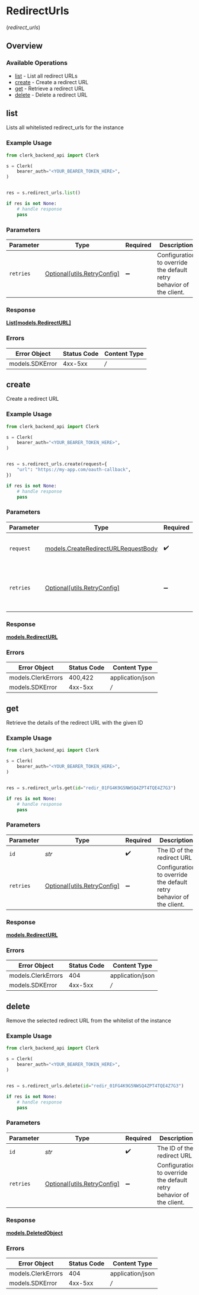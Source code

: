 # RedirectUrls
(*redirect_urls*)

## Overview

### Available Operations

* [list](#list) - List all redirect URLs
* [create](#create) - Create a redirect URL
* [get](#get) - Retrieve a redirect URL
* [delete](#delete) - Delete a redirect URL

## list

Lists all whitelisted redirect_urls for the instance

### Example Usage

```python
from clerk_backend_api import Clerk

s = Clerk(
    bearer_auth="<YOUR_BEARER_TOKEN_HERE>",
)


res = s.redirect_urls.list()

if res is not None:
    # handle response
    pass

```

### Parameters

| Parameter                                                           | Type                                                                | Required                                                            | Description                                                         |
| ------------------------------------------------------------------- | ------------------------------------------------------------------- | ------------------------------------------------------------------- | ------------------------------------------------------------------- |
| `retries`                                                           | [Optional[utils.RetryConfig]](../../models/utils/retryconfig.md)    | :heavy_minus_sign:                                                  | Configuration to override the default retry behavior of the client. |

### Response

**[List[models.RedirectURL]](../../models/.md)**

### Errors

| Error Object    | Status Code     | Content Type    |
| --------------- | --------------- | --------------- |
| models.SDKError | 4xx-5xx         | */*             |


## create

Create a redirect URL

### Example Usage

```python
from clerk_backend_api import Clerk

s = Clerk(
    bearer_auth="<YOUR_BEARER_TOKEN_HERE>",
)


res = s.redirect_urls.create(request={
    "url": "https://my-app.com/oauth-callback",
})

if res is not None:
    # handle response
    pass

```

### Parameters

| Parameter                                                                           | Type                                                                                | Required                                                                            | Description                                                                         |
| ----------------------------------------------------------------------------------- | ----------------------------------------------------------------------------------- | ----------------------------------------------------------------------------------- | ----------------------------------------------------------------------------------- |
| `request`                                                                           | [models.CreateRedirectURLRequestBody](../../models/createredirecturlrequestbody.md) | :heavy_check_mark:                                                                  | The request object to use for the request.                                          |
| `retries`                                                                           | [Optional[utils.RetryConfig]](../../models/utils/retryconfig.md)                    | :heavy_minus_sign:                                                                  | Configuration to override the default retry behavior of the client.                 |

### Response

**[models.RedirectURL](../../models/redirecturl.md)**

### Errors

| Error Object       | Status Code        | Content Type       |
| ------------------ | ------------------ | ------------------ |
| models.ClerkErrors | 400,422            | application/json   |
| models.SDKError    | 4xx-5xx            | */*                |


## get

Retrieve the details of the redirect URL with the given ID

### Example Usage

```python
from clerk_backend_api import Clerk

s = Clerk(
    bearer_auth="<YOUR_BEARER_TOKEN_HERE>",
)


res = s.redirect_urls.get(id="redir_01FG4K9G5NWSQ4ZPT4TQE4Z7G3")

if res is not None:
    # handle response
    pass

```

### Parameters

| Parameter                                                           | Type                                                                | Required                                                            | Description                                                         | Example                                                             |
| ------------------------------------------------------------------- | ------------------------------------------------------------------- | ------------------------------------------------------------------- | ------------------------------------------------------------------- | ------------------------------------------------------------------- |
| `id`                                                                | *str*                                                               | :heavy_check_mark:                                                  | The ID of the redirect URL                                          | redir_01FG4K9G5NWSQ4ZPT4TQE4Z7G3                                    |
| `retries`                                                           | [Optional[utils.RetryConfig]](../../models/utils/retryconfig.md)    | :heavy_minus_sign:                                                  | Configuration to override the default retry behavior of the client. |                                                                     |

### Response

**[models.RedirectURL](../../models/redirecturl.md)**

### Errors

| Error Object       | Status Code        | Content Type       |
| ------------------ | ------------------ | ------------------ |
| models.ClerkErrors | 404                | application/json   |
| models.SDKError    | 4xx-5xx            | */*                |


## delete

Remove the selected redirect URL from the whitelist of the instance

### Example Usage

```python
from clerk_backend_api import Clerk

s = Clerk(
    bearer_auth="<YOUR_BEARER_TOKEN_HERE>",
)


res = s.redirect_urls.delete(id="redir_01FG4K9G5NWSQ4ZPT4TQE4Z7G3")

if res is not None:
    # handle response
    pass

```

### Parameters

| Parameter                                                           | Type                                                                | Required                                                            | Description                                                         | Example                                                             |
| ------------------------------------------------------------------- | ------------------------------------------------------------------- | ------------------------------------------------------------------- | ------------------------------------------------------------------- | ------------------------------------------------------------------- |
| `id`                                                                | *str*                                                               | :heavy_check_mark:                                                  | The ID of the redirect URL                                          | redir_01FG4K9G5NWSQ4ZPT4TQE4Z7G3                                    |
| `retries`                                                           | [Optional[utils.RetryConfig]](../../models/utils/retryconfig.md)    | :heavy_minus_sign:                                                  | Configuration to override the default retry behavior of the client. |                                                                     |

### Response

**[models.DeletedObject](../../models/deletedobject.md)**

### Errors

| Error Object       | Status Code        | Content Type       |
| ------------------ | ------------------ | ------------------ |
| models.ClerkErrors | 404                | application/json   |
| models.SDKError    | 4xx-5xx            | */*                |
